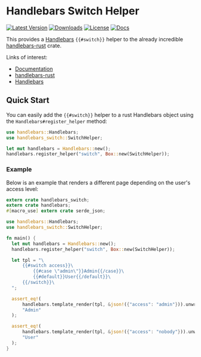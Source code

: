 # Handlebars Switch Helper

[![Latest Version](https://img.shields.io/crates/v/handlebars_switch.svg)](https://crates.io/crates/handlebars_switch)
[![Downloads](https://img.shields.io/crates/d/handlebars_switch.svg)](https://crates.io/crates/handlebars_switch)
[![License](https://img.shields.io/github/license/nickjer/handlebars_switch.svg)](https://github.com/nickjer/handlebars_switch)
[![Docs](https://docs.rs/handlebars_switch/badge.svg)](https://docs.rs/handlebars_switch/)

This provides a [Handlebars](http://handlebarsjs.com/) `{{#switch}}` helper to
the already incredible [handlebars-rust](https://github.com/sunng87/handlebars-rust)
crate.

Links of interest:

- [Documentation](https://docs.rs/handlebars_switch)
- [handlebars-rust](https://github.com/sunng87/handlebars-rust)
- [Handlebars](http://handlebarsjs.com)

## Quick Start

You can easily add the ``{{#switch}}`` helper to a rust Handlebars object using
the `Handlebars#register_helper` method:

```rust
use handlebars::Handlebars;
use handlebars_switch::SwitchHelper;

let mut handlebars = Handlebars::new();
handlebars.register_helper("switch", Box::new(SwitchHelper));
```

### Example

Below is an example that renders a different page depending on the user's
access level:


```rust
extern crate handlebars_switch;
extern crate handlebars;
#[macro_use] extern crate serde_json;

use handlebars::Handlebars;
use handlebars_switch::SwitchHelper;

fn main() {
  let mut handlebars = Handlebars::new();
  handlebars.register_helper("switch", Box::new(SwitchHelper));

  let tpl = "\
      {{#switch access}}\
          {{#case \"admin\"}}Admin{{/case}}\
          {{#default}}User{{/default}}\
      {{/switch}}\
  ";

  assert_eq!(
      handlebars.template_render(tpl, &json!({"access": "admin"})).unwrap(),
      "Admin"
  );

  assert_eq!(
      handlebars.template_render(tpl, &json!({"access": "nobody"})).unwrap(),
      "User"
  );
}
```
